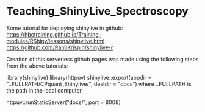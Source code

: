 # Teaching_ShinyLive_Spectroscopy

Some tutorial for deploying shinylive in github:
https://hbctraining.github.io/Training-modules/RShiny/lessons/shinylive.html
https://github.com/RamiKrispin/shinylive-r

Creation of this serverless github pages was made using the following steps from the above tutorials:

library(shinylive)
library(httpuv)
shinylive::export(appdir = "..FULLPATH/CPquant_Shinylive/", destdir = "docs")
where ..FULLPATH is the path in the local computer

httpuv::runStaticServer("docs/", port = 8008)